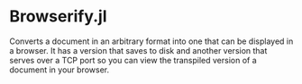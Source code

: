# Browserify.jl

Converts a document in an arbitrary format into one that can be displayed in a browser. It has a version that saves to disk and another version that serves over a TCP port so you can view the transpiled version of a document in your browser.
